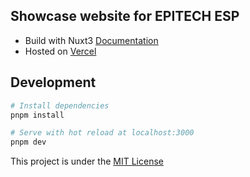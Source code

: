 ## Showcase website for EPITECH ESP

- Build with Nuxt3 [Documentation](https://nuxt.com)
- Hosted on [Vercel](https://vercel.com)

## Development

```bash
# Install dependencies
pnpm install
```

```bash
# Serve with hot reload at localhost:3000
pnpm dev
```

This project is under the [MIT License](LICENSE)
